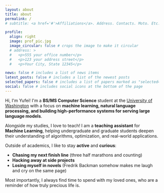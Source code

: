 ```yaml
---
layout: about
title: about
permalink: /
# subtitle: <a href='#'>Affiliations</a>. Address. Contacts. Moto. Etc.

profile:
  align: right
  image: prof_pic.jpg
  image_circular: false # crops the image to make it circular
  # address: >
  #   <p>555 your office number</p>
  #   <p>123 your address street</p>
  #   <p>Your City, State 12345</p>

news: false # includes a list of news items
latest_posts: false # includes a list of the newest posts
selected_papers: false # includes a list of papers marked as "selected={true}"
social: false # includes social icons at the bottom of the page
---
```

Hi, I'm Yufei! I'm a **BS/MS Computer Science** student at the [University of Washington](https://www.cs.washington.edu/) with a focus on **machine learning, natural language processing, and building high-performance systems for serving large language models**.

Alongside my studies, I love to teach! I am a **teaching assistant** for **Machine Learning**, helping undergraduate and graduate students deepen their understanding of algorithms, optimization, and real-world applications.

Outside of academics, I like to stay **active** and **curious**:

* **Chasing my next finish line** (three half marathons and counting)
* **Hacking away at side projects**
* **Losing myself in novels** (Fredrik Backman somehow makes me laugh and cry on the same page)

Most importantly, I always find time to spend with my loved ones, who are a reminder of how truly precious life is.
